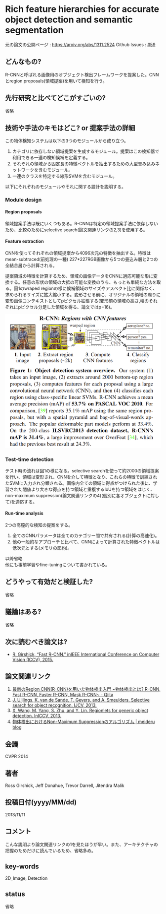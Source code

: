# Rich feature hierarchies for accurate object detection and semantic segmentation

元の論文の公開ページ : https://arxiv.org/abs/1311.2524
Github Issues : [#59](https://github.com/Obarads/obarads.github.io/issues/59)

## どんなもの?
R-CNNと呼ばれる画像用のオブジェクト検出フレームワークを提案した。CNNとregion proposals(領域提案)を用いて検知を行う。

## 先行研究と比べてどこがすごいの?
省略

## 技術や手法のキモはどこ? or 提案手法の詳細
この物体検知システムは以下の3つのモジュールから成り立つ。

1. カテゴリに依存しない領域提案を生成するモジュール。提案はこの検知器で利用できる一連の検知候補を定義する。
2. それぞれの領域から固定長の特徴ベクトルを抽出するための大型畳み込みネットワークを含むモジュール。
3. 一連のクラスを特定する線形SVMを含むモジュール。

以下にそれぞれのモジュールやそれに関する設計を説明する。

### Module design
#### Region proposals
領域提案手法は既にいくつもある。R-CNNは特定の領域提案手法に依存しないため、比較のためにselective search(論文関連リンクの2,3)を使用する。

#### Feature extraction
CNNを使ってそれぞれの領域提案から4096次元の特徴を抽出する。特徴はmean-subtraced(前処理の一種) 227\*227RGB画像から5つの畳込み層と2つの全結合層から計算される。

  提案領域の特徴を計算するため、領域の画像データをCNNに適応可能な形に変換する。任意の形状の領域の大抵の可能な変換のうち、もっとも単純な方法を取る。図1のwraped regionの様に候補領域のサイズやアスペクト比に関係なく、求められるサイズに拡大縮小する。変形させる前に、オリジナルの領域の周りに変形画像コンテキストとしてpピクセル拡張する(変形前の領域の高さ,幅のそれぞれにpピクセル分足した領域を得る、論文ではp=16)。

  ![fig1](img/Rfhfaodass/fig1.png)

### Test-time detection
テスト時の流れは図1の様になる。selective searchを使って約2000の領域提案を行い、領域は変形され、CNNを介して特徴となり、これらの特徴で訓練されたSVMに入力され分類される。画像内全ての領域に得点がつけられた後に、学習された閾値より大きな得点を持つ領域と重複するIoUを持つ領域をはじく、non-maximum suppression(論文関連リンクの4)(個別に各オブジェクトに対して)を適応する。

#### Run-time analysis
  2つの高膣的な検知の提案をする。

1. 全てのCNNパラメータは全てのカテゴリー間で共有される(計算の高速化)。
2. 他の一般的なアプローチと比べて、CNNによって計算された特徴ベクトルは低次元とする(メモリの節約)。

以降省略  
他にも事前学習やfine-tuningについて書かれている。

## どうやって有効だと検証した?
省略

## 議論はある?
省略

## 次に読むべき論文は?
- [R. Girshick, “Fast R-CNN,” inIEEE International Conference on Computer Vision (ICCV), 2015.](https://arxiv.org/abs/1504.08083)

## 論文関連リンク
1. [最新のRegion CNN(R-CNN)を用いた物体検出入門 ~物体検出とは? R-CNN, Fast R-CNN, Faster R-CNN, Mask R-CNN~ - Qiita](https://qiita.com/arutema47/items/8ff629a1516f7fd485f9)
2. [J. Uijlings, K. van de Sande, T. Gevers, and A. Smeulders. Selective search for object recognition. IJCV, 2013.](http://www.huppelen.nl/publications/selectiveSearchDraft.pdf)
3. [X. Wang, M. Yang, S. Zhu, and Y. Lin. Regionlets for generic object detection. InICCV, 2013.](http://users.eecs.northwestern.edu/~mya671/mypapers/ICCV13_Wang_Yang_Zhu_Lin.pdf)
1. [物体検出におけるNon-Maximum Suppressionのアルゴリズム | meideru blog](https://meideru.com/archives/3538)

## 会議
CVPR 2014

## 著者
Ross Girshick, Jeff Donahue, Trevor Darrell, Jitendra Malik

## 投稿日付(yyyy/MM/dd)
2013/11/11

## コメント
こんな説明より論文関連リンクの1を見たほうが早い。また、アーキテクチャの把握のためだけに読んでいるため、省略多め。

## key-words
2D_Image, Detection

## status
省略